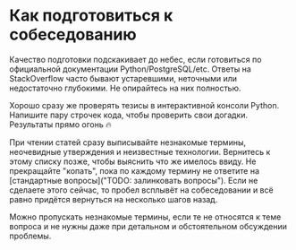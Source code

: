 # Как подготовиться к собеседованию

Качество подготовки подскакивает до небес, если готовиться по официальной документации Python/PostgreSQL/etc. Ответы на StackOverflow часто бывают устаревшими, неточными или недостаточно глубокими. Не опирайтесь на них полностью.

Хорошо сразу же проверять тезисы в интерактивной консоли Python. Напишите пару строчек кода, чтобы проверить свои догадки. Результаты прямо огонь :fire:

При чтении статей сразу выписывайте незнакомые термины, неочевидные утверждения и неизвестные технологии. Вернитесь к этому списку позже, чтобы выяснить что же имелось ввиду. Не прекращайте "копать", пока по каждому термину не ответите на [стандартные вопросы]("TODO: залинковать вопросы"). Если не сделаете этого сейчас, то пробел всплывёт на собеседовании и всё равно придётся вернуться на несколько шагов назад.  

Можно пропускать незнакомые термины, если те не относятся к теме вопроса и не нужны даже при детальном и обстоятельном  обсуждении проблемы.
